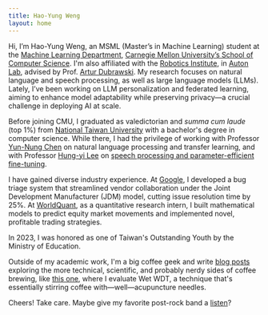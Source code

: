 ```yaml
---
title: Hao-Yung Weng
layout: home
---
```


Hi, I’m Hao-Yung Weng, an MSML (Master’s in Machine Learning) student at the [Machine Learning Department](https://www.ml.cmu.edu/), [Carnegie Mellon University’s School of Computer Science](https://www.cs.cmu.edu/). I'm also affiliated with the [Robotics Institute](https://www.ri.cmu.edu/), in [Auton Lab](https://autonlab.org/), advised by Prof. [Artur Dubrawski](https://www.ri.cmu.edu/ri-faculty/artur-w-dubrawski/). My research focuses on natural language and speech processing, as well as large language models (LLMs). Lately, I’ve been working on LLM personalization and federated learning, aiming to enhance model adaptability while preserving privacy—a crucial challenge in deploying AI at scale.

Before joining CMU, I graduated as valedictorian and *summa cum laude* (top 1%) from [National Taiwan University](https://www.ntu.edu.tw/english/) with a bachelor's degree in computer science. While there, I had the privilege of working with Professor [Yun-Nung Chen](https://www.csie.ntu.edu.tw/~yvchen/) on natural language processing and transfer learning, and with Professor [Hung-yi Lee](https://speech.ee.ntu.edu.tw/~hylee/index.php) on [speech processing and parameter-efficient fine-tuning](https://arxiv.org/abs/2401.02122).

I have gained diverse industry experience. At [Google](https://about.google/), I developed a bug triage system that streamlined vendor collaboration under the Joint Development Manufacturer (JDM) model, cutting issue resolution time by 25%. At [WorldQuant](https://www.worldquant.com/), as a quantitative research intern, I built mathematical models to predict equity market movements and implemented novel, profitable trading strategies.

In 2023, I was honored as one of Taiwan's Outstanding Youth by the Ministry of Education.

Outside of my academic work, I'm a big coffee geek and write [blog posts](https://whycoffee.blog/en) exploring the more technical, scientific, and probably nerdy sides of coffee brewing, like [this one](https://whycoffee.blog/en/articles/Wet-WDT-A-Re-Evaluation), where I evaluate Wet WDT, a technique that's essentially stirring coffee with—well—acupuncture needles.

Cheers! Take care. Maybe give my favorite post-rock band a [listen](https://youtu.be/0lKahceY8qg)?
